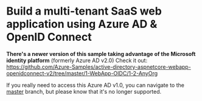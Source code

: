 # Build a multi-tenant SaaS web application using Azure AD & OpenID Connect

**There's a newer version of this sample taking advantage of the Microsoft identity platform** (formerly Azure AD v2.0)
Check it out: https://github.com/Azure-Samples/active-directory-aspnetcore-webapp-openidconnect-v2/tree/master/1-WebApp-OIDC/1-2-AnyOrg

If you really need to access this Azure AD v1.0, you can navigate to the [master](https://github.com/Azure-Samples/active-directory-dotnet-webapp-multitenant-openidconnect/tree/master) branch, but please know that it's no longer supported.
